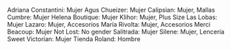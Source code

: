 Adriana Constantini: Mujer
Agus Chueizer: Mujer
Calipsian: Mujer, Mallas
Cumbre: Mujer
Helena Boutique: Mujer
Klihor: Mujer, Plus Size
Las Lobas: Mujer
Lazaro: Mujer, Accesorios
María Rivolta: Mujer, Accesorios
Merci Beacoup: Mujer
Not Lost: No gender
Salitrada: Mujer
Silene: Mujer, Lencería
Sweet Victorian: Mujer
Tienda Roland: Hombre
